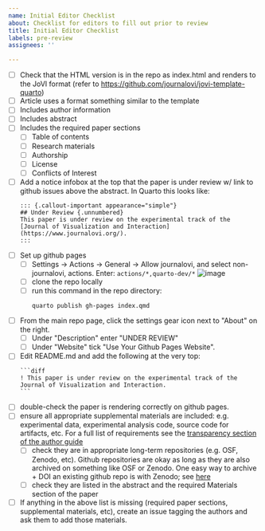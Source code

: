 ```yaml
---
name: Initial Editor Checklist
about: Checklist for editors to fill out prior to review
title: Initial Editor Checklist
labels: pre-review
assignees: ''

---
```


- [ ] Check that the HTML version is in the repo as index.html and renders to the JoVI format (refer to https://github.com/journalovi/jovi-template-quarto)
- [ ] Article uses a format something similar to the template
- [ ] Includes author information
- [ ] Includes abstract
- [ ] Includes the required paper sections
   - [ ] Table of contents
   - [ ] Research materials
   - [ ] Authorship
   - [ ] License
   - [ ] Conflicts of Interest
- [ ] Add a notice infobox at the top that the paper is under review w/ link to github issues above the abstract. In Quarto this looks like:
   ```
   ::: {.callout-important appearance="simple"}
   ## Under Review {.unnumbered}
   This paper is under review on the experimental track of the [Journal of Visualization and Interaction](https://www.journalovi.org/).
   :::
   ```
- [ ] Set up github pages
   - [ ] Settings -> Actions -> General -> Allow journalovi, and select non-journalovi, actions. Enter: 
      `actions/*,quarto-dev/*`
      ![image](https://github.com/journalovi/2023-park-gatherplots/assets/6345019/05018b2f-f00e-4019-92de-cced0aab0d72)
   - [ ] clone the repo locally
   - [ ] run this command in the repo directory:
      ```
      quarto publish gh-pages index.qmd
      ```
- [ ] From the main repo page, click the settings gear icon next to "About" on the right. 
   - [ ] Under "Description" enter "UNDER REVIEW"
   - [ ] Under "Website" tick "Use Your Github Pages Website".
- [ ] Edit README.md and add the following at the very top:
   ````
   ```diff
   ! This paper is under review on the experimental track of the Journal of Visualization and Interaction.
   ```
   ````
- [ ] double-check the paper is rendering correctly on github pages.
- [ ] ensure all appropriate supplemental materials are included: e.g. experimental data, experimental analysis code, source code for artifacts, etc. For a full list of requirements see the [transparency section of the author guide](https://www.journalovi.org/author-guide.html#transparency-requirements)
  - [ ] check they are in appropriate long-term repositories (e.g. OSF, Zenodo, etc). Github repositories are okay as long as they are also archived on something like OSF or Zenodo. One easy way to archive + DOI an existing github repo is with Zenodo; see [here](https://docs.github.com/en/repositories/archiving-a-github-repository/referencing-and-citing-content)
  - [ ] check they are listed in the abstract and the required Materials section of the paper
- [ ] If anything in the above list is missing (required paper sections, supplemental materials, etc), create an issue tagging the authors and ask them to add those materials.
